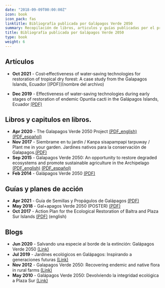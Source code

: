 ```yaml
---
date: "2018-09-09T00:00:00Z"
icon: book
icon_pack: fas
linktitle: Bibliografía publicada por Galápagos Verde 2050
summary: Recopilación de libros, articulos y guías publicadas por el proyecto.
title: Bibliografía publicada por Galápagos Verde 2050
type: book
weight: 6
---
```



## Artículos

+ **Oct 2021** - Cost‐effectiveness of water‐saving technologies for restoration of tropical dry forest: A case study from the Galapagos Islands, Ecuador [(PDF)](nombre del archivo)

+ **Dec 2019** - Effectiveness of water-saving technologies during early stages of restoration of endemic Opuntia cacti in the Galápagos Islands, Ecuador [(PDF)](SciPaper_Opuntia.pdf)

## Libros y capitulos en libros.

+ **Apr 2020** - The Galapagos Verde 2050 Project [(PDF_english)](GVProject.pdf) [(PDF_español)](GVProyecto.pdf)
+ **Nov 2017** - Siembrame en tu jardin / Kanpa sisapampapi tarpuway / Plant me in your garden. Jardines nativos para la conservación de Galapagos.[(PDF)](SiembraJardin.pdf)
+ **Sep 2015** - Galapagos Verde 2050: An opportunity to restore degraded ecosystems and promote sustainable agriculture in the Archipelago [(PDF_english)](GVReport_Engl.pdf) [(PDF_español)](GVReport_Esp.pdf)
+ **Feb 2014** - Galápagos Verde 2050 [(PDF)](GV2050.pdf)

## Guías y planes de acción

+ **Apr 2021** - Guía de Semillas y Propágulos de Galápagos [(PDF)](GuiaSemillas.pdf)
+ **May 2018** - Gal+apagos Verde 2050 (POSTER) [(PDF)](GV2050_poster.pdf)
+ **Oct 2017** - Action Plan for the Ecological Restoration of Baltra and Plaza Sur Islands [(PDF)](PlanAccion_Baltra) (english)

## Blogs 
+ **Jun 2020** - Salvando una especie al borde de la extinción: Galápagos Verde 2050 [(Link)](https://www.darwinfoundation.org/es/articulos-blog/576-salvando-una-especie-al-borde-de-la-extincion-galapagos-verde-2050)
+ **Jul 2019** - Jardines ecológicos en Galápagos: Inspirando a generaciones futuras [(Link)](https://www.darwinfoundation.org/es/articulos-blog/476-jardines-ecologicos-en-galapagos-inspirando-a-generaciones-futuras)
+ **Nov 2012** - Galapagos Verde 2050: Recovering endemic and native flora in rural farms [(Link)](https://www.darwinfoundation.org/en/blog-articles/428-galapagos-verde-2050-recovering-endemic-and-native-flora-in-rural-farms)
+ **May 2010** - Galápagos Verde 2050: Devolviendo la integridad ecológica a Plaza Sur [(Link)](https://www.darwinfoundation.org/es/articulos-blog/460-gv2050-devolviendo-la-integridad-ecologica-a-plaza-sur)



